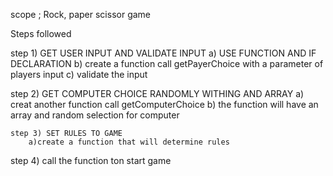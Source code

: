 scope ; Rock, paper scissor game

Steps followed

 step 1) GET USER INPUT AND VALIDATE INPUT
    a) USE FUNCTION AND IF DECLARATION
    b) create a function call getPayerChoice with a parameter of players input
    c) validate the input



step 2) GET COMPUTER CHOICE RANDOMLY WITHING AND ARRAY
        a) creat another function call getComputerChoice
        b) the function will have an array and random selection for computer




    step 3) SET RULES TO GAME
        a)create a function that will determine rules



step 4) call the function ton start game